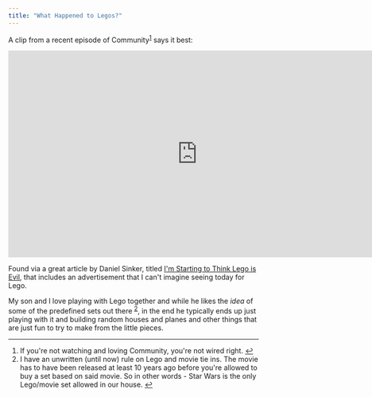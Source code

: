 ```yaml
---
title: "What Happened to Legos?"
---
```

<p>A clip from a recent episode of Community<sup id="fnref-19909:1"><a href="#fn-19909:1" rel="footnote">1</a></sup> says it best:</p>
<p><iframe width="760" height="416" src="http://www.youtube.com/embed/jitDWAx6_eA?rel=0" frameborder="0" allowfullscreen></iframe></p>
<p>Found via a great article by Daniel Sinker, titled <a href="http://sinker.tumblr.com/post/14267087602/im-starting-to-think-lego-is-evil">I'm Starting to Think Lego is Evil</a>, that includes an advertisement that I can't imagine seeing today for Lego.</p>
<p>My son and I love playing with Lego together and while he likes the <em>idea</em> of some of the predefined sets out there <sup id="fnref-19909:2"><a href="#fn-19909:2" rel="footnote">2</a></sup>, in the end he typically ends up just playing with it and building random houses and planes and other things that are just fun to try to make from the little pieces.</p>
<div class="footnotes">
<hr />
<ol>
<li id="fn-19909:1">
If you're not watching and loving Community, you're not wired right.&#160;<a href="#fnref-19909:1" rev="footnote">&#8617;</a>
</li>
<li id="fn-19909:2">
I have an unwritten (until now) rule on Lego and movie tie ins. The movie has to have been released at least 10 years ago before you're allowed to buy a set based on said movie. So in other words - Star Wars is the only Lego/movie set allowed in our house.&#160;<a href="#fnref-19909:2" rev="footnote">&#8617;</a>
</li>
</ol>
</div>
